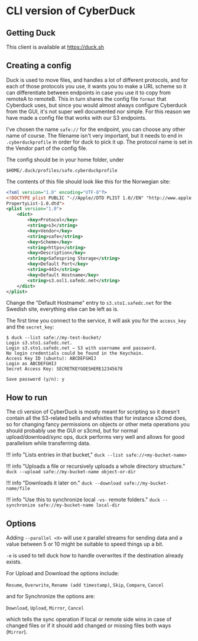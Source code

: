 # CLI version of CyberDuck

## Getting Duck

This client is available at https://duck.sh

## Creating a config

Duck is used to move files, and handles a lot of different protocols,
and for each of those protocols you use, it wants you to make a URL
scheme so it can differentiate between endpoints in case you use it to
copy from remoteA to remoteB. This in turn shares the config file
`format` that Cyberduck uses, but since you would almost always
configure Cyberduck from the GUI, it's not super well documented nor
simple. For this reason we have made a config file that works with our
S3 endpoints.

I've chosen the name `safe://` for the endpoint, you can choose any
other name of course.  The filename isn't very important, but it needs
to end in `.cyberduckprofile` in order for duck to pick it up. The
protocol name is set in the Vendor part of the config file.

The config should be in your home folder, under
```
$HOME/.duck/profiles/safe.cyberduckprofile
```

The contents of this file should look like this for the Norwegian
site:

```xml
<?xml version="1.0" encoding="UTF-8"?>
<!DOCTYPE plist PUBLIC "-//Apple//DTD PLIST 1.0//EN" "http://www.apple.com/DTDs/
PropertyList-1.0.dtd">
<plist version="1.0">
    <dict>
        <key>Protocol</key>
        <string>s3</string>
        <key>Vendor</key>
        <string>safe</string>
        <key>Scheme</key>
        <string>https</string>
        <key>Description</key>
        <string>Safespring Storage</string>
        <key>Default Port</key>
        <string>443</string>
        <key>Default Hostname</key>
        <string>s3.osl1.safedc.net</string>
    </dict>
</plist>
```

Change the "Default Hostname" entry to `s3.sto1.safedc.net` for the
Swedish site, everything else can be left as is.

The first time you connect to the service, it will ask you for the
`access_key` and the `secret_key`:

```
$ duck --list safe://my-test-bucket/
Login s3.sto1.safedc.net.
Login s3.sto1.safedc.net – S3 with username and password.
No login credentials could be found in the Keychain.
Access Key ID (ubuntu): ABCDEFGHIJ
Login as ABCDEFGHIJ
Secret Access Key: SECRETKEYGOESHERE12345678

Save password (y/n): y
```

## How to run

The cli version of CyberDuck is mostly meant for scripting so it
doesn't contain all the S3-related bells and whistles that for
instance s3cmd does, so for changing fancy permissions on objects or
other meta operations you should probably use the GUI or s3cmd, but
for normal upload/download/sync ops, duck performs very well and
allows for good parallelism while transferring data.

!!! info "Lists entries in that bucket,"
    ```
    duck --list safe://<my-bucket-name>
    ```

!!! info "Uploads a file or recursively uploads a whole directory structure."
    ```
    duck --upload safe://my-bucket-name object-or-dir
    ```

!!! info "Downloads it later on."
    ```
    duck --download safe://my-bucket-name/file
    ```

!!! info "Use this to synchronize local `-vs-` remote folders."
    ```
    duck --synchronize safe://my-bucket-name local-dir
    ```



## Options

Adding `--parallel <X>` will use `X` parallel streams for sending data and
a value between 5 or 10 might be suitable to speed things up a bit.

`-e` is used to tell duck how to handle overwrites if the destination
already exists.

For Upload and Download the options include:

`Resume`, `Overwrite`, `Rename (add timestamp)`, `Skip`, `Compare`, `Cancel`

and for Synchronize the options are:

`Download`, `Upload`, `Mirror`, `Cancel`

which tells the sync operation if local or remote side wins in case of
changed files or if it should add changed or missing files both ways
(`Mirror`).
